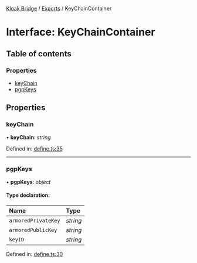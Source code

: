 [Kloak Bridge](../README.md) / [Exports](../modules.md) / KeyChainContainer

# Interface: KeyChainContainer

## Table of contents

### Properties

- [keyChain](keychaincontainer.md#keychain)
- [pgpKeys](keychaincontainer.md#pgpkeys)

## Properties

### keyChain

• **keyChain**: *string*

Defined in: [define.ts:35](https://github.com/CoNET-project/kloak-bridge/blob/5b853dc/src/define.ts#L35)

___

### pgpKeys

• **pgpKeys**: *object*

#### Type declaration:

Name | Type |
:------ | :------ |
`armoredPrivateKey` | *string* |
`armoredPublicKey` | *string* |
`keyID` | *string* |

Defined in: [define.ts:30](https://github.com/CoNET-project/kloak-bridge/blob/5b853dc/src/define.ts#L30)
